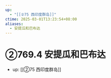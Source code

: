 ```yaml
---
up:
  - "[[②75 西印度群岛]]"
ctime: 2025-03-01T13:23:54+08:00
aliases:
  - 安提瓜和巴布达
---
```


# ②769.4 安提瓜和巴布达

- up: [[②75 西印度群岛]]
